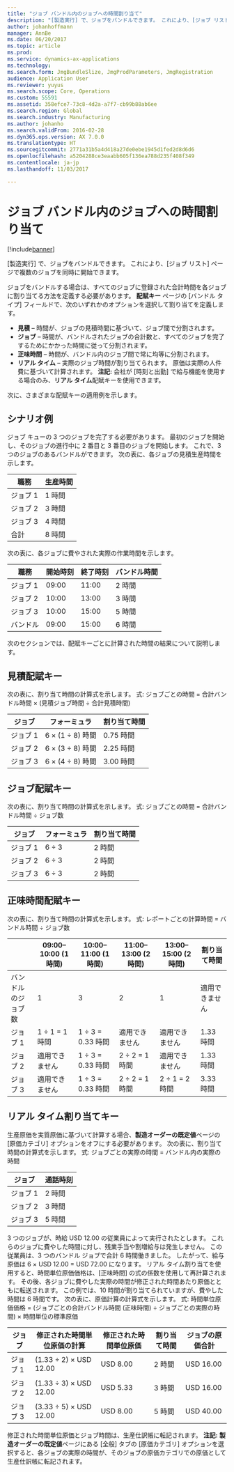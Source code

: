 ```yaml
---
title: "ジョブ バンドル内のジョブへの時間割り当て"
description: "[製造実行] で、ジョブをバンドルできます。 これにより、[ジョブ リスト] ページで複数のジョブを同時に開始できます。"
author: johanhoffmann
manager: AnnBe
ms.date: 06/20/2017
ms.topic: article
ms.prod: 
ms.service: dynamics-ax-applications
ms.technology: 
ms.search.form: JmgBundleSlize, JmgProdParameters, JmgRegistration
audience: Application User
ms.reviewer: yuyus
ms.search.scope: Core, Operations
ms.custom: 55591
ms.assetid: 358efce7-73c8-4d2a-a7f7-cb99b88ab6ee
ms.search.region: Global
ms.search.industry: Manufacturing
ms.author: johanho
ms.search.validFrom: 2016-02-28
ms.dyn365.ops.version: AX 7.0.0
ms.translationtype: HT
ms.sourcegitcommit: 2771a31b5a4d418a27de0ebe1945d1fed2d8d6d6
ms.openlocfilehash: a5204288ce3eaabb605f136ea788d235f408f349
ms.contentlocale: ja-jp
ms.lasthandoff: 11/03/2017

---
```


# <a name="allocate-time-to-jobs-in-a-job-bundle"></a>ジョブ バンドル内のジョブへの時間割り当て

[!include[banner](../includes/banner.md)]


[製造実行] で、ジョブをバンドルできます。 これにより、[ジョブ リスト] ページで複数のジョブを同時に開始できます。

ジョブをバンドルする場合は、すべてのジョブに登録された合計時間を各ジョブに割り当てる方法を定義する必要があります。 **配賦キー** ページの [バンドル タイプ] フィールドで、次のいずれかのオプションを選択して割り当てを定義します。

-   **見積** – 時間が、ジョブの見積時間に基づいて、ジョブ間で分割されます。
-   **ジョブ** – 時間が、バンドルされたジョブの合計数と、すべてのジョブを完了するためにかかった時間に従って分割されます。
-   **正味時間** – 時間が、バンドル内のジョブ間で常に均等に分割されます。
-   **リアル タイム** – 実際のジョブ時間が割り当てられます。 原価は実際の人件費に基づいて計算されます。 **注記:** 会社が [時刻と出勤] で給与機能を使用する場合のみ、**リアル タイム**配賦キーを使用できます。

次に、さまざまな配賦キーの適用例を示します。

## <a name="example-scenario"></a>シナリオ例
ジョブ キューの 3 つのジョブを完了する必要があります。 最初のジョブを開始し、そのジョブの進行中に 2 番目と 3 番目のジョブを開始します。 これで、3 つのジョブのあるバンドルができます。 次の表に、各ジョブの見積生産時間を示します。

| 職務   | 生産時間 |
|-------|-----------------|
| ジョブ 1 | 1 時間          |
| ジョブ 2 | 3 時間         |
| ジョブ 3 | 4 時間         |
| 合計 | 8 時間         |

次の表に、各ジョブに費やされた実際の作業時間を示します。

| 職務    | 開始時刻 | 終了時刻 | バンドル時間 |
|--------|------------|----------|-------------|
| ジョブ 1  | 09:00      | 11:00    | 2 時間     |
| ジョブ 2  | 10:00      | 13:00    | 3 時間     |
| ジョブ 3  | 10:00      | 15:00    | 5 時間     |
| バンドル | 09:00      | 15:00    | 6 時間     |

次のセクションでは、配賦キーごとに計算された時間の結果について説明します。

## <a name="estimation-allocation-key"></a>見積配賦キー
次の表に、割り当て時間の計算式を示します。 式: ジョブごとの時間 = 合計バンドル時間 × (見積ジョブ時間 ÷ 合計見積時間)

| ジョブ   | フォーミュラ           | 割り当て時間 |
|-------|-------------------|----------------|
| ジョブ 1 | 6 × (1 ÷ 8) 時間 | 0.75 時間      |
| ジョブ 2 | 6 × (3 ÷ 8) 時間 | 2.25 時間     |
| ジョブ 3 | 6 × (4 ÷ 8) 時間 | 3.00 時間     |

## <a name="jobs-allocation-key"></a>ジョブ配賦キー
次の表に、割り当て時間の計算式を示します。 式: ジョブごとの時間 = 合計バンドル時間 ÷ ジョブ数

| ジョブ   | フォーミュラ | 割り当て時間 |
|-------|---------|----------------|
| ジョブ 1 | 6 ÷ 3   | 2 時間        |
| ジョブ 2 | 6 ÷ 3   | 2 時間        |
| ジョブ 3 | 6 ÷ 3   | 2 時間        |

## <a name="net-time-allocation-key"></a>正味時間配賦キー
次の表に、割り当て時間の計算式を示します。 式: レポートごとの計算時間 = バンドル時間 ÷ ジョブ数

|                              | 09:00–10:00 (1 時間) | 10:00–11:00 (1 時間) | 11:00–13:00 (2 時間) | 13:00–15:00 (2 時間) | 割り当て時間 |
|------------------------------|----------------------|----------------------|-----------------------|-----------------------|----------------|
| バンドルのジョブ数 | 1                    | 3                    | 2                     | 1                     | 適用できません |
| ジョブ 1                        | 1 ÷ 1 = 1 時間       | 1 ÷ 3 = 0.33 時間    | 適用できません        | 適用できません        | 1.33 時間     |
| ジョブ 2                        | 適用できません       | 1 ÷ 3 = 0.33 時間    | 2 ÷ 2 = 1 時間        | 適用できません        | 1.33 時間     |
| ジョブ 3                        | 適用できません       | 1 ÷ 3 = 0.33 時間    | 2 ÷ 2 = 1 時間        | 2 ÷ 1 = 2 時間       | 3.33 時間     |

## <a name="real-time-allocation-key"></a>リアル タイム割り当てキー
生産原価を実質原価に基づいて計算する場合、**製造オーダーの既定値**ページの [原価カテゴリ] オプションをオフにする必要があります。 次の表に、割り当て時間の計算式を示します。 式: ジョブごとの実際の時間 = バンドル内の実際の時間

| ジョブ   | 通話時刻 |
|-------|-------------|
| ジョブ 1 | 2 時間     |
| ジョブ 2 | 3 時間     |
| ジョブ 3 | 5 時間     |

3 つのジョブが、時給 USD 12.00 の従業員によって実行されたとします。 これらのジョブに費やした時間に対し、残業手当や割増給与は発生しません。 この従業員は、3 つのバンドル ジョブで合計 6 時間働きました。 したがって、給与原価は 6 × USD 12.00 = USD 72.00 になります。 リアル タイム割り当てを使用すると、時間単位原価価格は、[正味時間] の式の係数を使用して再計算されます。 その後、各ジョブに費やした実際の時間が修正された時間あたり原価とともに転送されます。 この例では、10 時間が割り当てられていますが、費やした時間は 6 時間です。 次の表に、原価計算の計算式を示します。 式: 時間単位原価価格 = (ジョブごとの合計バンドル時間 (正味時間) ÷ ジョブごとの実際の時間) × 時間単位の標準原価

| ジョブ   | 修正された時間単位原価の計算 | 修正された時間単位原価 | 割り当て時間 | ジョブの原価合計 |
|-------|----------------------------------------|-------------------------|----------------|-------------------|
| ジョブ 1 | (1.33 ÷ 2) × USD 12.00                 | USD 8.00                | 2 時間        | USD 16.00         |
| ジョブ 2 | (1.33 ÷ 3) × USD 12.00                 | USD 5.33                | 3 時間        | USD 16.00         |
| ジョブ 3 | (3.33 ÷ 5) × USD 12.00                 | USD 8.00                | 5 時間        | USD 40.00         |

修正された時間単位原価とジョブ時間は、生産仕訳帳に転記されます。 **注記:** **製造オーダーの既定値**ページにある [全般] タブの [原価カテゴリ] オプションを選択すると、各ジョブの実際の時間が、そのジョブの原価カテゴリでの原価として生産仕訳帳に転記されます。




